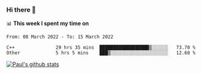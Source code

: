 ### Hi there 👋

📊 **This week I spent my time on**
<!--START_SECTION:waka-->

```text
From: 08 March 2022 - To: 15 March 2022

C++               29 hrs 35 mins  ██████████████████▒░░░░░░   73.70 %
Other             5 hrs 5 mins    ███▒░░░░░░░░░░░░░░░░░░░░░   12.68 %
```

<!--END_SECTION:waka-->


[![Paul's github stats](https://github-readme-stats.vercel.app/api?username=mickeyouyou&theme=dracula&show_icons=true)](https://github.com/anuraghazra/github-readme-stats)
